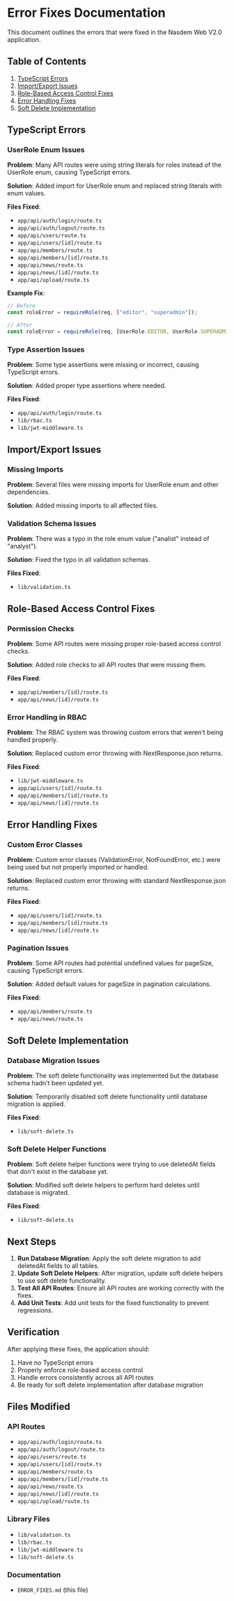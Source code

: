 # Error Fixes Documentation

This document outlines the errors that were fixed in the Nasdem Web V2.0 application.

## Table of Contents

1. [TypeScript Errors](#typescript-errors)
2. [Import/Export Issues](#importexport-issues)
3. [Role-Based Access Control Fixes](#role-based-access-control-fixes)
4. [Error Handling Fixes](#error-handling-fixes)
5. [Soft Delete Implementation](#soft-delete-implementation)

## TypeScript Errors

### UserRole Enum Issues

**Problem**: Many API routes were using string literals for roles instead of the UserRole enum, causing TypeScript errors.

**Solution**: Added import for UserRole enum and replaced string literals with enum values.

**Files Fixed**:
- `app/api/auth/login/route.ts`
- `app/api/auth/logout/route.ts`
- `app/api/users/route.ts`
- `app/api/users/[id]/route.ts`
- `app/api/members/route.ts`
- `app/api/members/[id]/route.ts`
- `app/api/news/route.ts`
- `app/api/news/[id]/route.ts`
- `app/api/upload/route.ts`

**Example Fix**:
```typescript
// Before
const roleError = requireRole(req, ["editor", "superadmin"]);

// After
const roleError = requireRole(req, [UserRole.EDITOR, UserRole.SUPERADMIN]);
```

### Type Assertion Issues

**Problem**: Some type assertions were missing or incorrect, causing TypeScript errors.

**Solution**: Added proper type assertions where needed.

**Files Fixed**:
- `app/api/auth/login/route.ts`
- `lib/rbac.ts`
- `lib/jwt-middleware.ts`

## Import/Export Issues

### Missing Imports

**Problem**: Several files were missing imports for UserRole enum and other dependencies.

**Solution**: Added missing imports to all affected files.

### Validation Schema Issues

**Problem**: There was a typo in the role enum value ("analist" instead of "analyst").

**Solution**: Fixed the typo in all validation schemas.

**Files Fixed**:
- `lib/validation.ts`

## Role-Based Access Control Fixes

### Permission Checks

**Problem**: Some API routes were missing proper role-based access control checks.

**Solution**: Added role checks to all API routes that were missing them.

**Files Fixed**:
- `app/api/members/[id]/route.ts`
- `app/api/news/[id]/route.ts`

### Error Handling in RBAC

**Problem**: The RBAC system was throwing custom errors that weren't being handled properly.

**Solution**: Replaced custom error throwing with NextResponse.json returns.

**Files Fixed**:
- `lib/jwt-middleware.ts`
- `app/api/users/[id]/route.ts`
- `app/api/members/[id]/route.ts`
- `app/api/news/[id]/route.ts`

## Error Handling Fixes

### Custom Error Classes

**Problem**: Custom error classes (ValidationError, NotFoundError, etc.) were being used but not properly imported or handled.

**Solution**: Replaced custom error throwing with standard NextResponse.json returns.

**Files Fixed**:
- `app/api/users/[id]/route.ts`
- `app/api/members/[id]/route.ts`
- `app/api/news/[id]/route.ts`

### Pagination Issues

**Problem**: Some API routes had potential undefined values for pageSize, causing TypeScript errors.

**Solution**: Added default values for pageSize in pagination calculations.

**Files Fixed**:
- `app/api/members/route.ts`
- `app/api/news/route.ts`

## Soft Delete Implementation

### Database Migration Issues

**Problem**: The soft delete functionality was implemented but the database schema hadn't been updated yet.

**Solution**: Temporarily disabled soft delete functionality until database migration is applied.

**Files Fixed**:
- `lib/soft-delete.ts`

### Soft Delete Helper Functions

**Problem**: Soft delete helper functions were trying to use deletedAt fields that don't exist in the database yet.

**Solution**: Modified soft delete helpers to perform hard deletes until database is migrated.

**Files Fixed**:
- `lib/soft-delete.ts`

## Next Steps

1. **Run Database Migration**: Apply the soft delete migration to add deletedAt fields to all tables.
2. **Update Soft Delete Helpers**: After migration, update soft delete helpers to use soft delete functionality.
3. **Test All API Routes**: Ensure all API routes are working correctly with the fixes.
4. **Add Unit Tests**: Add unit tests for the fixed functionality to prevent regressions.

## Verification

After applying these fixes, the application should:

1. Have no TypeScript errors
2. Properly enforce role-based access control
3. Handle errors consistently across all API routes
4. Be ready for soft delete implementation after database migration

## Files Modified

### API Routes
- `app/api/auth/login/route.ts`
- `app/api/auth/logout/route.ts`
- `app/api/users/route.ts`
- `app/api/users/[id]/route.ts`
- `app/api/members/route.ts`
- `app/api/members/[id]/route.ts`
- `app/api/news/route.ts`
- `app/api/news/[id]/route.ts`
- `app/api/upload/route.ts`

### Library Files
- `lib/validation.ts`
- `lib/rbac.ts`
- `lib/jwt-middleware.ts`
- `lib/soft-delete.ts`

### Documentation
- `ERROR_FIXES.md` (this file)